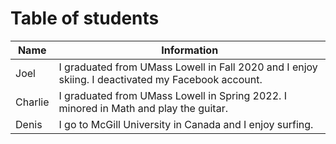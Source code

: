# Table of students

|Name|Information|
|---|---|
|Joel|I graduated from UMass Lowell in Fall 2020 and I enjoy skiing. I deactivated my Facebook account.|
|Charlie|I graduated from UMass Lowell in Spring 2022. I minored in Math and play the guitar.|
|Denis|I go to McGill University in Canada and I enjoy surfing.|
